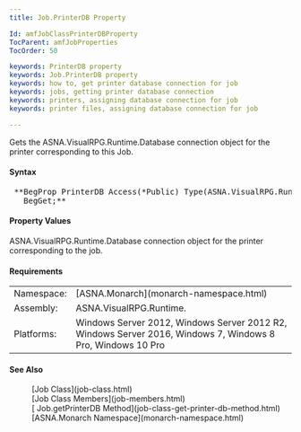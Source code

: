 ```yaml
---
title: Job.PrinterDB Property

Id: amfJobClassPrinterDBProperty
TocParent: amfJobProperties
TocOrder: 50

keywords: PrinterDB property
keywords: Job.PrinterDB property
keywords: how to, get printer database connection for job
keywords: jobs, getting printer database connection
keywords: printers, assigning database connection for job
keywords: printer files, assigning database connection for job

---
```


Gets the ASNA.VisualRPG.Runtime.Database connection object for the printer corresponding to this Job.

#### Syntax
<pre class="prettyprint"> **BegProp PrinterDB Access(*Public) Type(ASNA.VisualRPG.Runtime.Database)
   BegGet;** </pre>

#### Property Values
ASNA.VisualRPG.Runtime.Database connection object for the printer corresponding to the job.
<!-- start -->

#### Requirements
<table class="dttable" cellspacing="0" cellpadding="4" width="60%">
           <colgroup>
            <col width="15%" style="font-weight:bold" />
            <col width="85%" />
          </colgroup>
          <tr>
            <td>Namespace:</td>
            <td>[ASNA.Monarch](monarch-namespace.html)</td>
          </tr>
          <tr>
            <td>Assembly:</td>
            <td>ASNA.VisualRPG.Runtime.</td>
          </tr>
         <tr>
            <td>Platforms:</td>
            <td>Windows Server 2012, Windows Server 2012 R2, Windows Server 2016, Windows 7, Windows 8 Pro, Windows 10 Pro</td>
         </tr>
</table>

#### See Also
<dl>
        <dd>[Job Class](job-class.html)</dd>
        <dd> [Job Class
        Members](job-members.html)</dd>
        <dd>[
        Job.getPrinterDB Method](job-class-get-printer-db-method.html)</dd>
        <dd>[ASNA.Monarch
        Namespace](monarch-namespace.html)</dd>
</dl>

